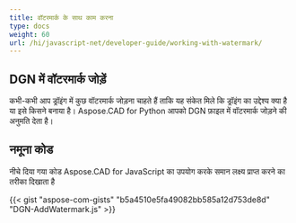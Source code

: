 ```yaml
---
title: वॉटरमार्क के साथ काम करना
type: docs
weight: 60
url: /hi/javascript-net/developer-guide/working-with-watermark/
---
```


## **DGN में वॉटरमार्क जोड़ें**

कभी-कभी आप ड्रॉइंग में कुछ वॉटरमार्क जोड़ना चाहते हैं ताकि यह संकेत मिले कि ड्रॉइंग का उद्देश्य क्या है या इसे किसने बनाया है। Aspose.CAD for Python आपको DGN फ़ाइल में वॉटरमार्क जोड़ने की अनुमति देता है।

## नमूना कोड

नीचे दिया गया कोड Aspose.CAD for JavaScript का उपयोग करके समान लक्ष्य प्राप्त करने का तरीका दिखाता है

{{< gist "aspose-com-gists" "b5a4510e5fa49082bb585a12d753de8d" "DGN-AddWatermark.js" >}}
